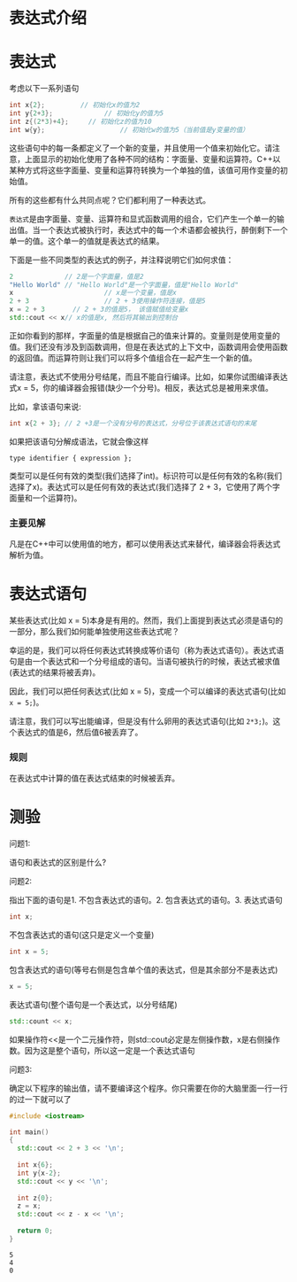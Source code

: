 # 表达式介绍

# 表达式

考虑以下一系列语句

```c++
int x{2};         // 初始化x的值为2
int y{2+3};				// 初始化y的值为5
int z{(2*3)+4};		// 初始化z的值为10
int w{y};					// 初始化w的值为5（当前值是y变量的值）
```

这些语句中的每一条都定义了一个新的变量，并且使用一个值来初始化它。请注意，上面显示的初始化使用了各种不同的结构：字面量、变量和运算符。C++以某种方式将这些字面量、变量和运算符转换为一个单独的值，该值可用作变量的初始值。

所有的这些都有什么共同点呢？它们都利用了一种表达式。

`表达式`是由字面量、变量、运算符和显式函数调用的组合，它们产生一个单一的输出值。当一个表达式被执行时，表达式中的每一个术语都会被执行，醉倒剩下一个单一的值。这个单一的值就是表达式的结果。

下面是一些不同类型的表达式的例子，并注释说明它们如何求值：

```c++
2             // 2是一个字面量，值是2
"Hello World" // "Hello World"是一个字面量，值是"Hello World"
x    					// x是一个变量，值是x
2 + 3					// 2 + 3使用操作符连接，值是5
x = 2 + 3 		// 2 + 3的值是5， 该值赋值给变量x
std::cout << x// x的值是x, 然后将其输出到控制台
```

正如你看到的那样，字面量的值是根据自己的值来计算的。变量则是使用变量的值。我们还没有涉及到函数调用，但是在表达式的上下文中，函数调用会使用函数的返回值。而运算符则让我们可以将多个值组合在一起产生一个新的值。

请注意，表达式不使用分号结尾，而且不能自行编译。比如，如果你试图编译表达式x = 5，你的编译器会报错(缺少一个分号)。相反，表达式总是被用来求值。

比如，拿该语句来说:

```c++
int x{2 + 3}; // 2 +3是一个没有分号的表达式，分号位于该表达式语句的末尾
```

如果把该语句分解成语法，它就会像这样

```text
type identifier { expression };
```

类型可以是任何有效的类型(我们选择了int)。标识符可以是任何有效的名称(我们选择了x)。表达式可以是任何有效的表达式(我们选择了 2 + 3，它使用了两个字面量和一个运算符)。

### 主要见解

凡是在C++中可以使用值的地方，都可以使用表达式来替代，编译器会将表达式解析为值。

# 表达式语句

某些表达式(比如 x = 5)本身是有用的。然而，我们上面提到表达式必须是语句的一部分，那么我们如何能单独使用这些表达式呢？

幸运的是，我们可以将任何表达式转换成等价语句（称为表达式语句）。表达式语句是由一个表达式和一个分号组成的语句。当语句被执行的时候，表达式被求值(表达式的结果将被丢弃)。

因此，我们可以把任何表达式(比如 x = 5)，变成一个可以编译的表达式语句(比如 `x = 5;`)。

请注意，我们可以写出能编译，但是没有什么卵用的表达式语句(比如 `2*3;`)。这个表达式的值是6，然后值6被丢弃了。

### 规则

在表达式中计算的值在表达式结束的时候被丢弃。

# 测验

问题1:

语句和表达式的区别是什么?

问题2:

指出下面的语句是1. 不包含表达式的语句。2. 包含表达式的语句。3. 表达式语句

```c++
int x;
```
不包含表达式的语句(这只是定义一个变量)

```c++
int x = 5;
```
包含表达式的语句(等号右侧是包含单个值的表达式，但是其余部分不是表达式)

```c++
x = 5;
```
表达式语句(整个语句是一个表达式，以分号结尾)
```c++
std::count << x;
```
如果操作符<<是一个二元操作符，则std::cout必定是左侧操作数，x是右侧操作数。因为这是整个语句，所以这一定是一个表达式语句

问题3:

确定以下程序的输出值，请不要编译这个程序。你只需要在你的大脑里面一行一行的过一下就可以了

```c++
#include <iostream>

int main()
{
  std::cout << 2 + 3 << '\n';
  
  int x{6};
  int y{x-2};
  std::cout << y << '\n';
  
  int z{0};
  z = x;
  std::cout << z - x << '\n';
  
  return 0;
}
```

```text
5
4
0
```

